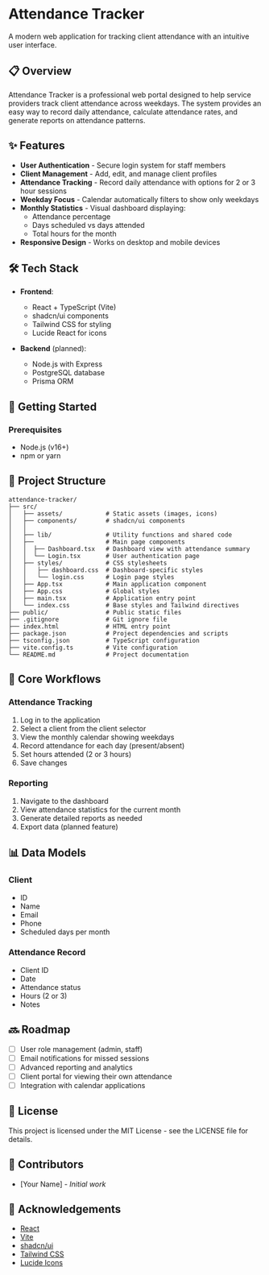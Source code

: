 # Attendance Tracker

A modern web application for tracking client attendance with an intuitive user interface.

## 📋 Overview

Attendance Tracker is a professional web portal designed to help service providers track client attendance across weekdays. The system provides an easy way to record daily attendance, calculate attendance rates, and generate reports on attendance patterns.

## ✨ Features

- **User Authentication** - Secure login system for staff members
- **Client Management** - Add, edit, and manage client profiles
- **Attendance Tracking** - Record daily attendance with options for 2 or 3 hour sessions
- **Weekday Focus** - Calendar automatically filters to show only weekdays
- **Monthly Statistics** - Visual dashboard displaying:
  - Attendance percentage
  - Days scheduled vs days attended
  - Total hours for the month
- **Responsive Design** - Works on desktop and mobile devices

## 🛠️ Tech Stack

- **Frontend**:
  - React + TypeScript (Vite)
  - shadcn/ui components
  - Tailwind CSS for styling
  - Lucide React for icons

- **Backend** (planned):
  - Node.js with Express
  - PostgreSQL database
  - Prisma ORM

## 🚀 Getting Started

### Prerequisites

- Node.js (v16+)
- npm or yarn

## 📁 Project Structure

```
attendance-tracker/
├── src/
│   ├── assets/            # Static assets (images, icons)
│   ├── components/        # shadcn/ui components
│   │   
│   ├── lib/               # Utility functions and shared code
│   ├──                    # Main page components
│   │  ├── Dashboard.tsx   # Dashboard view with attendance summary
│   │  └── Login.tsx       # User authentication page
│   ├── styles/            # CSS stylesheets
│   │   ├── dashboard.css  # Dashboard-specific styles
│   │   └── login.css      # Login page styles
│   ├── App.tsx            # Main application component
│   ├── App.css            # Global styles
│   ├── main.tsx           # Application entry point
│   └── index.css          # Base styles and Tailwind directives
├── public/                # Public static files
├── .gitignore             # Git ignore file
├── index.html             # HTML entry point
├── package.json           # Project dependencies and scripts
├── tsconfig.json          # TypeScript configuration
├── vite.config.ts         # Vite configuration
└── README.md              # Project documentation
```

## 🔄 Core Workflows

### Attendance Tracking

1. Log in to the application
2. Select a client from the client selector
3. View the monthly calendar showing weekdays
4. Record attendance for each day (present/absent)
5. Set hours attended (2 or 3 hours)
6. Save changes

### Reporting

1. Navigate to the dashboard
2. View attendance statistics for the current month
3. Generate detailed reports as needed
4. Export data (planned feature)

## 📊 Data Models

### Client
- ID
- Name
- Email
- Phone
- Scheduled days per month

### Attendance Record
- Client ID
- Date
- Attendance status
- Hours (2 or 3)
- Notes

## 🔜 Roadmap

- [ ] User role management (admin, staff)
- [ ] Email notifications for missed sessions
- [ ] Advanced reporting and analytics
- [ ] Client portal for viewing their own attendance
- [ ] Integration with calendar applications

## 📝 License

This project is licensed under the MIT License - see the LICENSE file for details.

## 👥 Contributors

- [Your Name] - *Initial work*

## 🙏 Acknowledgements

- [React](https://reactjs.org/)
- [Vite](https://vitejs.dev/)
- [shadcn/ui](https://ui.shadcn.com/)
- [Tailwind CSS](https://tailwindcss.com/)
- [Lucide Icons](https://lucide.dev/)